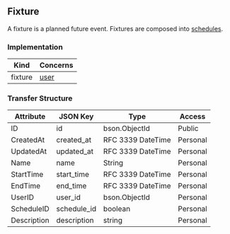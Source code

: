 Fixture
-------

A fixture is a planned future event. Fixtures are composed into [schedules](schedule.md).

### Implementation
| Kind    | Concerns        |
| ------- | --------------- |
| fixture | [user](user.md) |

### Transfer Structure
| Attribute      | JSON Key      | Type                | Access    |
| -------------- | ------------- | ------------------- | --------- |
| ID             | id              | bson.ObjectId     | Public    |
| CreatedAt      | created_at      | RFC 3339 DateTime | Personal  |
| UpdatedAt      | updated_at      | RFC 3339 DateTime | Personal  |
| Name           | name            | String            | Personal  |
| StartTime      | start_time      | RFC 3339 DateTime | Personal  |
| EndTime        | end_time        | RFC 3339 DateTime | Personal  |
| UserID         | user_id         | bson.ObjectId     | Personal  |
| ScheduleID     | schedule_id     | boolean           | Personal  |
| Description    | description     | string            | Personal  |
